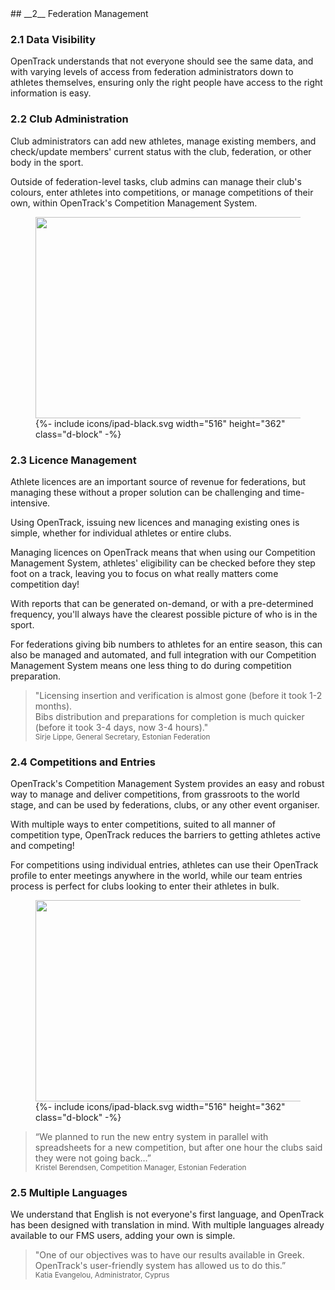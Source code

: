 <div markdown="1" data-aos="fade-up">
## __2__ Federation Management

### 2.1 Data Visibility
OpenTrack understands that not everyone should see the same data, and with varying levels of access from federation administrators down to athletes themselves, ensuring only the right people have access to the right information is easy.

### 2.2 Club Administration
Club administrators can add new athletes, manage existing members, and check/update members' current status with the club, federation, or other body in the sport.

Outside of federation-level tasks, club admins can manage their club's colours, enter athletes into competitions, or manage competitions of their own, within OpenTrack's Competition Management System.

<div class="side-image side-image-right tablet-shadow my-5" data-aos="fade-left">
  <figure class="tablet-demo">
    <img src="{{ site.baseurl }}/assets/img/screens/fm-malta-licences.png" class="screen" width="430" height="322">
    {%- include icons/ipad-black.svg width="516" height="362" class="d-block" -%}
  </figure>
</div>

### 2.3 Licence Management
Athlete licences are an important source of revenue for federations, but managing these without a proper solution can be challenging and time-intensive.

Using OpenTrack, issuing new licences and managing existing ones is simple, whether for individual athletes or entire clubs.

Managing licences on OpenTrack means that when using our Competition Management System, athletes' eligibility can be checked before they step foot on a track, leaving you to focus on what really matters come competition day!

With reports that can be generated on-demand, or with a pre-determined frequency, you'll always have the clearest possible picture of who is in the sport.

For federations giving bib numbers to athletes for an entire season, this can also be managed and automated, and full integration with our Competition Management System means one less thing to do during competition preparation.

> "Licensing insertion and verification is almost gone (before it took 1-2 months).  
Bibs distribution and preparations for completion is much quicker (before it took 3-4 days, now 3-4 hours)."    
<small>Sirje Lippe, General Secretary, Estonian Federation</small>

### 2.4 Competitions and Entries

OpenTrack's Competition Management System provides an easy and robust way to manage and deliver competitions, from grassroots to the world stage, and can be used by federations, clubs, or any other event organiser.

With multiple ways to enter competitions, suited to all manner of competition type, OpenTrack reduces the barriers to getting athletes active and competing!

For competitions using individual entries, athletes can use their OpenTrack profile to enter meetings anywhere in the world, while our team entries process is perfect for clubs looking to enter their athletes in bulk.

<div class="tablet-shadow my-5" data-aos="fade-up">
  <figure class="tablet-demo">
    <img src="{{ site.baseurl }}/assets/img/screens/fm-estonia-team-entry.png" class="screen" width="430" height="322">
    {%- include icons/ipad-black.svg width="516" height="362" class="d-block" -%}
  </figure>
</div>

> “We planned to run the new entry system in parallel with spreadsheets for a new competition, but
after one hour the clubs said they were not going back…”  
<small>Kristel Berendsen, Competition Manager, Estonian Federation</small>

### 2.5 Multiple Languages
We understand that English is not everyone's first language, and OpenTrack has been designed with translation in mind. With multiple languages already available to our FMS users, adding your own is simple.

> "One of our objectives was to have our results available in Greek.  
OpenTrack's user-friendly system has allowed us to do this.”  
<small>Katia Evangelou, Administrator, Cyprus</small>

</div>
